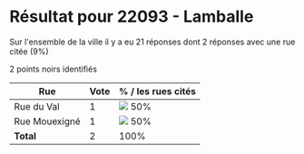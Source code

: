 # Résultat pour 22093 - Lamballe

Sur l'ensemble de la ville il y a eu 21 réponses dont 2 réponses avec une rue citée (9%)

2 points noirs identifiés

| Rue | Vote | % / les rues cités|
|-----|------|-------------------|
| Rue du Val | 1 | <img src="../../img/bar_50.gif" />&nbsp;50%|
| Rue Mouexigné | 1 | <img src="../../img/bar_50.gif" />&nbsp;50%|
| **Total** | 2 | 100%|
